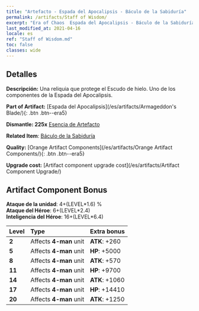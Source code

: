 ```yaml
---
title: "Artefacto - Espada del Apocalipsis - Báculo de la Sabiduría"
permalink: /artifacts/Staff of Wisdom/
excerpt: "Era of Chaos  Espada del Apocalipsis - Báculo de la Sabiduría. Una reliquia que protege el Escudo de hielo. Uno de los componentes de la Espada del Apocalipsis."
last_modified_at: 2021-04-16
locale: es
ref: "Staff of Wisdom.md"
toc: false
classes: wide
---
```




## Detalles

 **Descripción:** Una reliquia que protege el Escudo de hielo. Uno de los componentes de la Espada del Apocalipsis.

 **Part of Artifact:** [Espada del Apocalipsis](/es/artifacts/Armageddon's Blade/){: .btn .btn--era5}

 **Dismantle: 225x** [Esencia de Artefacto](/es/Items/con_905/)

 **Related Item**: [Báculo de la Sabiduría](/es/Items/art_168/)

 **Quality:** [Orange Artifact Components](/es/artifacts/Orange Artifact Components/){: .btn .btn--era5}

 **Upgrade cost:** [Artifact component upgrade cost](/es/artifacts/Artifact Component Upgrade/)

## Artifact Component Bonus

  **Ataque de la unidad**: 4+(LEVEL\*1.6) %<br/>**Ataque del Héroe**: 6+(LEVEL\*2.4)<br/>**Inteligencia del Héroe**: 16+(LEVEL\*6.4)

  |  Level  | Type |    Extra bonus  | 
  |:--------|:-----|:----------------| 
  | **2** | Affects **4-man** unit | **ATK**: +260 | 
  | **5** | Affects **4-man** unit | **HP**: +5000 | 
  | **8** | Affects **4-man** unit | **ATK**: +570 | 
  | **11** | Affects **4-man** unit | **HP**: +9700 | 
  | **14** | Affects **4-man** unit | **ATK**: +1060 | 
  | **17** | Affects **4-man** unit | **HP**: +14410 | 
  | **20** | Affects **4-man** unit | **ATK**: +1250 | 
